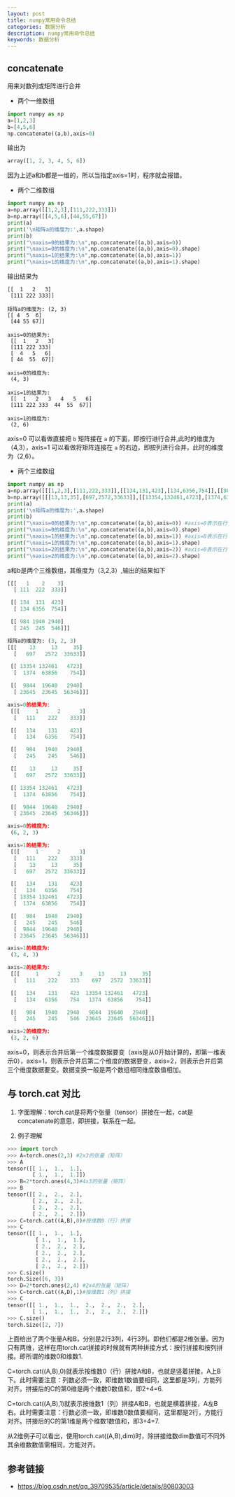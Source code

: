 ```yaml
---
layout: post
title: numpy常用命令总结
categories: 数据分析
description: numpy常用命令总结
keywords: 数据分析
---
```




## concatenate

用来对数列或矩阵进行合并

* 两个一维数组

```python
import numpy as np
a=[1,2,3]
b=[4,5,6]
np.concatenate((a,b),axis=0)
```
输出为

```python
array([1, 2, 3, 4, 5, 6])
```

因为上述a和b都是一维的，所以当指定axis=1时，程序就会报错。


* 两个二维数组

```python
import numpy as np
a=np.array([[1,2,3],[111,222,333]])
b=np.array([[4,5,6],[44,55,67]])
print(a)
print('\n矩阵a的维度为:',a.shape)
print(b)
print("\naxis=0的结果为:\n",np.concatenate((a,b),axis=0)) 
print("\naxis=0的维度为:\n",np.concatenate((a,b),axis=0).shape) 
print("\naxis=1的结果为:\n",np.concatenate((a,b),axis=1)) 
print("\naxis=1的维度为:\n",np.concatenate((a,b),axis=1).shape) 
```

输出结果为

```
[[  1   2   3]
 [111 222 333]]

矩阵a的维度为: (2, 3)
[[ 4  5  6]
 [44 55 67]]

axis=0的结果为:
 [[  1   2   3]
 [111 222 333]
 [  4   5   6]
 [ 44  55  67]]

axis=0的维度为:
 (4, 3)

axis=1的结果为:
 [[  1   2   3   4   5   6]
 [111 222 333  44  55  67]]

axis=1的维度为:
 (2, 6)
```

axis=0 可以看做直接把 `b` 矩阵接在 `a` 的下面，即按行进行合并,此时的维度为（4,3），axis=1 可以看做将矩阵连接在 `a` 的右边，即按列进行合并，此时的维度为（2,6）。

* 两个三维数组

```python
import numpy as np
a=np.array([[[1,2,3],[111,222,333]],[[134,131,423],[134,6356,754]],[[984,1940,2940],[245,245,546]]])
b=np.array([[[13,13,35],[697,2572,33633]],[[13354,132461,4723],[1374,63856,754]],[[9844,19640,2940],[23645,23645,56346]]])
print(a)
print('\n矩阵a的维度为:',a.shape)
print(b)
print("\naxis=0的结果为:\n",np.concatenate((a,b),axis=0)) #axis=0表示在行上加，axis=1表示在列上加
print("\naxis=0的维度为:\n",np.concatenate((a,b),axis=0).shape) 
print("\naxis=1的结果为:\n",np.concatenate((a,b),axis=1)) #axis=0表示在行上加，axis=1表示在列上加
print("\naxis=1的维度为:\n",np.concatenate((a,b),axis=1).shape) 
print("\naxis=2的结果为:\n",np.concatenate((a,b),axis=2)) #axis=0表示在行上加，axis=1表示在列上加
print("\naxis=2的维度为:\n",np.concatenate((a,b),axis=2).shape) 
```

a和b是两个三维数组，其维度为（3,2,3）,输出的结果如下

```python
[[[   1    2    3]
  [ 111  222  333]]

 [[ 134  131  423]
  [ 134 6356  754]]

 [[ 984 1940 2940]
  [ 245  245  546]]]

矩阵a的维度为: (3, 2, 3)
[[[    13     13     35]
  [   697   2572  33633]]

 [[ 13354 132461   4723]
  [  1374  63856    754]]

 [[  9844  19640   2940]
  [ 23645  23645  56346]]]

axis=0的结果为:
 [[[     1      2      3]
  [   111    222    333]]

 [[   134    131    423]
  [   134   6356    754]]

 [[   984   1940   2940]
  [   245    245    546]]

 [[    13     13     35]
  [   697   2572  33633]]

 [[ 13354 132461   4723]
  [  1374  63856    754]]

 [[  9844  19640   2940]
  [ 23645  23645  56346]]]

axis=0的维度为:
 (6, 2, 3)

axis=1的结果为:
 [[[     1      2      3]
  [   111    222    333]
  [    13     13     35]
  [   697   2572  33633]]

 [[   134    131    423]
  [   134   6356    754]
  [ 13354 132461   4723]
  [  1374  63856    754]]

 [[   984   1940   2940]
  [   245    245    546]
  [  9844  19640   2940]
  [ 23645  23645  56346]]]

axis=1的维度为:
 (3, 4, 3)

axis=2的结果为:
 [[[     1      2      3     13     13     35]
  [   111    222    333    697   2572  33633]]

 [[   134    131    423  13354 132461   4723]
  [   134   6356    754   1374  63856    754]]

 [[   984   1940   2940   9844  19640   2940]
  [   245    245    546  23645  23645  56346]]]

axis=2的维度为:
 (3, 2, 6)
```

axis=0，则表示合并后第一个维度数据要变（axis是从0开始计算的，即第一维表示0），axis=1，则表示合并后第二个维度的数据要变，axis=2，则表示合并后第三个维度数据要变。数据变换一般是两个数组相同维度数值相加。

## 与 torch.cat 对比
1. 字面理解：torch.cat是将两个张量（tensor）拼接在一起，cat是concatenate的意思，即拼接，联系在一起。

2. 例子理解

```python
>>> import torch
>>> A=torch.ones(2,3) #2x3的张量（矩阵）                                     
>>> A
tensor([[ 1.,  1.,  1.],
        [ 1.,  1.,  1.]])
>>> B=2*torch.ones(4,3)#4x3的张量（矩阵）                                    
>>> B
tensor([[ 2.,  2.,  2.],
        [ 2.,  2.,  2.],
        [ 2.,  2.,  2.],
        [ 2.,  2.,  2.]])
>>> C=torch.cat((A,B),0)#按维数0（行）拼接
>>> C
tensor([[ 1.,  1.,  1.],
         [ 1.,  1.,  1.],
         [ 2.,  2.,  2.],
         [ 2.,  2.,  2.],
         [ 2.,  2.,  2.],
         [ 2.,  2.,  2.]])
>>> C.size()
torch.Size([6, 3])
>>> D=2*torch.ones(2,4) #2x4的张量（矩阵）
>>> C=torch.cat((A,D),1)#按维数1（列）拼接
>>> C
tensor([[ 1.,  1.,  1.,  2.,  2.,  2.,  2.],
        [ 1.,  1.,  1.,  2.,  2.,  2.,  2.]])
>>> C.size()
torch.Size([2, 7])
```

上面给出了两个张量A和B，分别是2行3列，4行3列。即他们都是2维张量。因为只有两维，这样在用torch.cat拼接的时候就有两种拼接方式：按行拼接和按列拼接。即所谓的维数0和维数1. 

C=torch.cat((A,B),0)就表示按维数0（行）拼接A和B，也就是竖着拼接，A上B下。此时需要注意：列数必须一致，即维数1数值要相同，这里都是3列，方能列对齐。拼接后的C的第0维是两个维数0数值和，即2+4=6.

C=torch.cat((A,B),1)就表示按维数1（列）拼接A和B，也就是横着拼接，A左B右。此时需要注意：行数必须一致，即维数0数值要相同，这里都是2行，方能行对齐。拼接后的C的第1维是两个维数1数值和，即3+4=7.

从2维例子可以看出，使用torch.cat((A,B),dim)时，除拼接维数dim数值可不同外其余维数数值需相同，方能对齐。


## 参考链接

* <https://blog.csdn.net/qq_39709535/article/details/80803003>